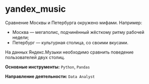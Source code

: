 # yandex_music
Сравнение Москвы и Петербурга окружено мифами. Например:
 * Москва — мегаполис, подчинённый жёсткому ритму рабочей недели;
 * Петербург — культурная столица, со своими вкусами.

На данных Яндекс.Музыки необходимо сравнить поведение пользователей двух столиц.

**Основные инструменты:** `Python`, `Pandas`

**Направление деятельности:** `Data Analyst`
